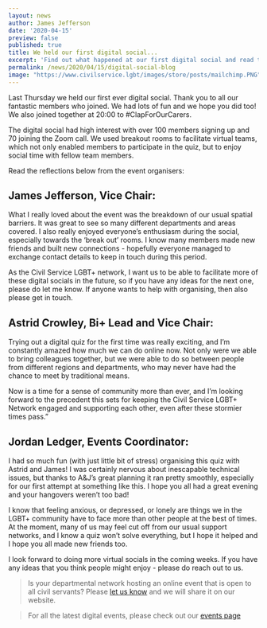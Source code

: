 ```yaml
---
layout: news
author: James Jefferson
date: '2020-04-15'
preview: false
published: true
title: We held our first digital social...
excerpt: 'Find out what happened at our first digital social and read the relections from the event organisers.'
permalink: /news/2020/04/15/digital-social-blog
image: "https://www.civilservice.lgbt/images/store/posts/mailchimp.PNG"
---
```


Last Thursday we held our first ever digital social. Thank you to all our fantastic members who joined. We had lots of fun and we hope you did too! We also joined together at 20:00 to #ClapForOurCarers. 

The digital social had high interest with over 100 members signing up and 70 joining the Zoom call. We used breakout rooms to facilitate virtual teams, which not only enabled members to participate in the quiz, but to enjoy social time with fellow team members. 

Read the reflections below from the event organisers: 

## James Jefferson, Vice Chair: 

What I really loved about the event was the breakdown of our usual spatial barriers. It was great to see so many different departments and areas covered. I also really enjoyed everyone’s enthusiasm during the social, especially towards the ‘break out’ rooms. I know many members made new friends and built new connections - hopefully everyone managed to exchange contact details to keep in touch during this period. 
 
As the Civil Service LGBT+ network, I want us to be able to facilitate more of these digital socials in the future, so if you have any ideas for the next one, please do let me know. If anyone wants to help with organising, then also please get in touch. 

## Astrid Crowley, Bi+ Lead and Vice Chair: 

Trying out a digital quiz for the first time was really exciting, and I’m constantly amazed how much we can do online now. Not only were we able to bring colleagues together, but we were able to do so between people from different regions and departments, who may never have had the chance to meet by traditional means. 

Now is a time for a sense of community more than ever, and I’m looking forward to the precedent this sets for keeping the Civil Service LGBT+ Network engaged and supporting each other, even after these stormier times pass.”


## Jordan Ledger, Events Coordinator: 

I had so much fun (with just little bit of stress) organising this quiz with Astrid and James! I was certainly nervous about inescapable technical issues, but thanks to A&J’s great planning it ran pretty smoothly, especially for our first attempt at something like this. I hope you all had a great evening and your hangovers weren’t too bad!

I know that feeling anxious, or depressed, or lonely are things we in the LGBT+ community have to face more than other people at the best of times. At the moment, many of us may feel cut off from our usual support networks, and I know a quiz won’t solve everything, but I hope it helped and I hope you all made new friends too.  

I look forward to doing more virtual socials in the coming weeks. If you have any ideas that you think people might enjoy - please do reach out to us.

>Is your departmental network hosting an online event that is open to all civil servants? Please [let us know](mailto:info@civilservice.lgbt) and we will share it on our website. 

>For all the latest digital events, please check out our [events page](https://www.civilservice.lgbt/events/) 
